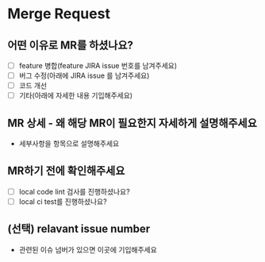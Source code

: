 # Merge Request

## 어떤 이유로 MR를 하셨나요?
- [ ] feature 병합(feature JIRA issue 번호를 남겨주세요)
- [ ] 버그 수정(아래에 JIRA issue 를 남겨주세요)
- [ ] 코드 개선
- [ ] 기타(아래에 자세한 내용 기입해주세요)

## MR 상세 - 왜 해당 MR이 필요한지 자세하게 설명해주세요
- 세부사항을 항목으로 설명해주세요

## MR하기 전에 확인해주세요
- [ ] local code lint 검사를 진행하셨나요?
- [ ] local ci test를 진행하셨나요?

## (선택) relavant issue number
- 관련된 이슈 넘버가 있으면 이곳에 기입해주세요

